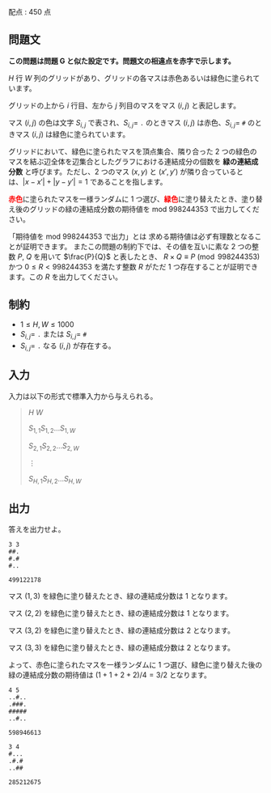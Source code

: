 配点 : $450$ 点

## 問題文

**この問題は問題 G と似た設定です。問題文の相違点を赤字で示します。**

$H$ 行 $W$ 列のグリッドがあり、グリッドの各マスは赤色あるいは緑色に塗られています。

グリッドの上から $i$ 行目、左から $j$ 列目のマスをマス $(i,j)$ と表記します。

マス $(i,j)$ の色は文字 $S_{i,j}$ で表され、$S_{i,j} =$ `.` のときマス $(i,j)$ は赤色、$S_{i,j} =$ `#` のときマス $(i,j)$ は緑色に塗られています。

グリッドにおいて、緑色に塗られたマスを頂点集合、隣り合った $2$ つの緑色のマスを結ぶ辺全体を辺集合としたグラフにおける連結成分の個数を **緑の連結成分数** と呼びます。ただし、$2$ つのマス $(x,y)$ と $(x',y')$ が隣り合っているとは、$|x-x'| + |y-y'| = 1$ であることを指します。

<span style="color:red;">**赤色**</span>に塗られたマスを一様ランダムに $1$ つ選び、<span style="color:red;">**緑色**</span>に塗り替えたとき、塗り替え後のグリッドの緑の連結成分数の期待値を $\text{mod } 998244353$ で出力してください。

 
「期待値を $\text{mod } 998244353$ で出力」とは 
求める期待値は必ず有理数となることが証明できます。
またこの問題の制約下では、その値を互いに素な $2$ つの整数 $P$, $Q$ を用いて $\frac{P}{Q}$ と表したとき、 $R \times Q \equiv P\pmod{998244353}$ かつ $0 \leq R \lt 998244353$ を満たす整数 $R$ がただ $1$ つ存在することが証明できます。この $R$ を出力してください。 

## 制約

- $1 \leq H,W \leq 1000$
- $S_{i,j} =$ `.` または $S_{i,j} =$ `#`
- $S_{i,j} =$ `.` なる $(i,j)$ が存在する。

## 入力

入力は以下の形式で標準入力から与えられる。

> $H$ $W$
> 
> $S_{1,1}$$S_{1,2}$$\ldots$$S_{1,W}$
> 
> $S_{2,1}$$S_{2,2}$$\ldots$$S_{2,W}$
> 
> $\vdots$
> 
> $S_{H,1}$$S_{H,2}$$\ldots$$S_{H,W}$

## 出力

答えを出力せよ。

```input1
3 3
##.
#.#
#..
```

```output1
499122178
```

マス $(1,3)$ を緑色に塗り替えたとき、緑の連結成分数は $1$ となります。

マス $(2,2)$ を緑色に塗り替えたとき、緑の連結成分数は $1$ となります。

マス $(3,2)$ を緑色に塗り替えたとき、緑の連結成分数は $2$ となります。

マス $(3,3)$ を緑色に塗り替えたとき、緑の連結成分数は $2$ となります。

よって、赤色に塗られたマスを一様ランダムに $1$ つ選び、緑色に塗り替えた後の緑の連結成分数の期待値は $(1+1+2+2)/4 = 3/2$ となります。

```input2
4 5
..#..
.###.
#####
..#..
```

```output2
598946613
```

```input3
3 4
#...
.#.#
..##
```

```output3
285212675
```